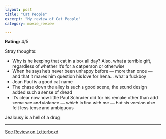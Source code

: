 ```yaml
---
layout: post
title: "Cat People"
excerpt: "My review of Cat People"
category: movie_review

---
```


**Rating:** 4/5

Stray thoughts:
* Why is he keeping that cat in a box all day? Also, what a terrible gift, regardless of whether it’s for a cat person or otherwise
* When he says he’s never been unhappy before — more than once — and that it makes him question his love for Irena… what a fuckboy
* Jean Paul is a good cat name
* The chase down the alley is such a good scene, the sound design added such a sense of dread
* It’s clear now how little Paul Schrader did for his remake other than add some sex and violence — which is fine with me — but his version also felt less tense and ambiguous 

Jealousy is a hell of a drug

<hr>

[See Review on Letterboxd](https://boxd.it/3VHTDv)
